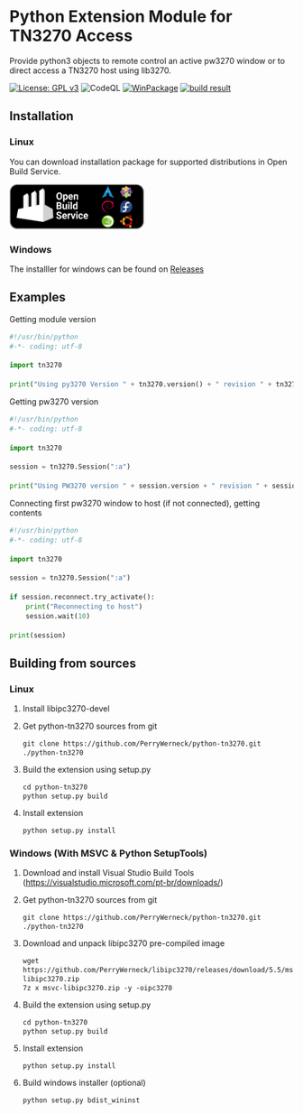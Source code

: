 # Python Extension Module for TN3270 Access

Provide python3 objects to remote control an active pw3270 window or to direct access a TN3270 host using lib3270.

[![License: GPL v3](https://img.shields.io/badge/License-GPL%20v3-blue.svg)](https://www.gnu.org/licenses/gpl-3.0)
![CodeQL](https://github.com/PerryWerneck/lib3270/workflows/CodeQL/badge.svg)
[![WinPackage](https://github.com/PerryWerneck/python3-tn3270/actions/workflows/winpkg.yml/badge.svg)](https://github.com/PerryWerneck/python3-tn3270/actions/workflows/winpkg.yml)
[![build result](https://build.opensuse.org/projects/home:PerryWerneck:pw3270/packages/python-tn3270/badge.svg?type=percent)](https://build.opensuse.org/package/show/home:PerryWerneck:pw3270/python-tn3270)

## Installation

### Linux

You can download installation package for supported distributions in Open Build Service.

[<img src="https://raw.githubusercontent.com/PerryWerneck/pw3270/master/branding/obs-badge-en.svg" alt="Download from open build service" height="80px">](https://software.opensuse.org/download.html?project=home%3APerryWerneck%3Apw3270&package=python-tn3270)

### Windows

The installler for windows can be found on [Releases](../../releases)

## Examples

Getting module version

```python
#!/usr/bin/python
#-*- coding: utf-8

import tn3270

print("Using py3270 Version " + tn3270.version() + " revision " + tn3270.revision())
```

Getting pw3270 version

```python
#!/usr/bin/python
#-*- coding: utf-8

import tn3270

session = tn3270.Session(":a")

print("Using PW3270 version " + session.version + " revision " + session.revision)
```

Connecting first pw3270 window to host (if not connected), getting contents

```python
#!/usr/bin/python
#-*- coding: utf-8

import tn3270

session = tn3270.Session(":a")

if session.reconnect.try_activate():
	print("Reconnecting to host")
	session.wait(10)

print(session)
```

## Building from sources

### Linux

1. Install libipc3270-devel

2. Get python-tn3270 sources from git

	```shell
	git clone https://github.com/PerryWerneck/python-tn3270.git ./python-tn3270
	```

3. Build the extension using setup.py

	```shell
	cd python-tn3270
	python setup.py build
	```

4. Install extension

	```shell
	python setup.py install
	```
	
### Windows (With MSVC & Python SetupTools)

1. Download and install Visual Studio Build Tools (https://visualstudio.microsoft.com/pt-br/downloads/)

2. Get python-tn3270 sources from git

	```shell
	git clone https://github.com/PerryWerneck/python-tn3270.git ./python-tn3270
	```

3. Download and unpack libipc3270 pre-compiled image

	```shell
	wget https://github.com/PerryWerneck/libipc3270/releases/download/5.5/msvc-libipc3270.zip
	7z x msvc-libipc3270.zip -y -oipc3270
	```

4. Build the extension using setup.py

	```shell
	cd python-tn3270
	python setup.py build
	```

5. Install extension

	```shell
	python setup.py install
	```
	
6. Build windows installer (optional)

	```shell
	python setup.py bdist_wininst
	```


